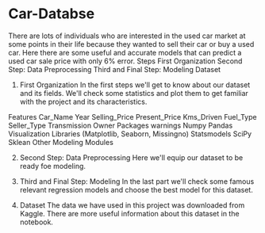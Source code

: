 # Car-Databse
There are lots of individuals who are interested in the used car market at some points in their life because they wanted to sell their car or buy a used car. Here there are some useful and accurate models that can predict a used car sale price with only 6% error.
Steps
First Organization
Second Step: Data Preprocessing
Third and Final Step: Modeling
Dataset

1. First Organization
In the first steps we'll get to know about our dataset and its fields. We'll check some statistics and plot them to get familiar with the project and its characteristics.

Features
Car_Name
Year
Selling_Price
Present_Price
Kms_Driven
Fuel_Type
Seller_Type
Transmission
Owner
Packages
warnings
Numpy
Pandas
Visualization Libraries (Matplotlib, Seaborn, Missingno)
Statsmodels
SciPy
Sklean
Other Modeling Modules

2. Second Step: Data Preprocessing
Here we'll equip our dataset to be ready foe modeling.


3. Third and Final Step: Modeling
In the last part we'll check some famous relevant regression models and choose the best model for this dataset.


4. Dataset
The data we have used in this project was downloaded from Kaggle. There are more useful information about this dataset in the notebook.
